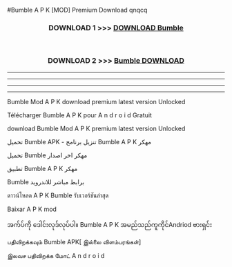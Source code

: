 #Bumble  A P K [MOD] Premium Download qnqcq



<div align="center">

<h3>DOWNLOAD 1 >>> <a href="https://teeasianyam.web.app?sq=Bumble ">DOWNLOAD Bumble  </a></h3><br>

<h3>DOWNLOAD 2 >>> <a href="https://teeasianyam.web.app?sq=Bumble  ">Bumble   DOWNLOAD </a></h3>

</div>


----------------------------------------------------------

----------------------------------------------------------

----------------------------------------------------------

----------------------------------------------------------


Bumble   Mod A P K download premium latest version Unlocked

Télécharger Bumble   A P K pour A n d r o i d Gratuit

download Bumble   Mod A P K premium latest version Unlocked

تحميل Bumble   APK - تنزيل برنامج Bumble   A P K مهكر

تحميل Bumble   مهكر اخر اصدار

تطبيق Bumble   A P K مهكر

Bumble   برابط مباشر للاندرويد

ดาวน์โหลด A P K Bumble   รับเวอร์ชันล่าสุด

Baixar A P K mod

အက်ပ်ကို ဒေါင်းလုဒ်လုပ်ပါ။ Bumble   A P K အမည်သည်ကူကိုင်Andriod ဗားရှင်း

பதிவிறக்கவும் Bumble   APK[ இல்லை விளம்பரங்கள்] 
 
இலவச பதிவிறக்க மோட் A n d r o i d



